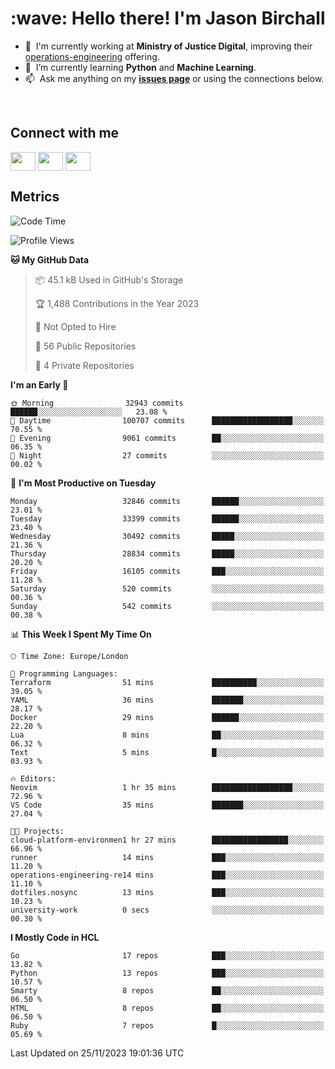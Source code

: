 <h1 align="left" id="jason-title">:wave: Hello there! I'm Jason Birchall</h1>

- :office: &nbsp;I'm currently working at **Ministry of Justice Digital**, improving their [operations-engineering](https://github.com/ministryofjustice/operations-engineering) offering.
- :seedling: &nbsp;I’m currently learning **Python** and **Machine Learning**.
- :mailbox: &nbsp;Ask me anything on my **[issues page]** or using the connections below.


<br>

<h2>Connect with me</h2>
<p>
<a href="https://twitter.com/jsonBirchall" target="blank"><img align="center" src="https://cdn.jsdelivr.net/npm/simple-icons@3.0.1/icons/twitter.svg" alt="" height="30" width="40" /></a>
<a href="https://keybase.io/json0" target="blank"><img align="center" src="https://cdn.jsdelivr.net/npm/simple-icons@3.0.1/icons/keybase.svg" alt="" height="30" width="40" /></a>
<a href="https://www.reddit.com/user/kakorate" target="blank"><img align="center" src="https://cdn.jsdelivr.net/npm/simple-icons@3.0.1/icons/reddit.svg" alt="" height="30" width="40" /></a>
</p>

<h2>Metrics</h2>

<!--START_SECTION:waka-->
![Code Time](http://img.shields.io/badge/Code%20Time-1%2C243%20hrs%2056%20mins-blue)

![Profile Views](http://img.shields.io/badge/Profile%20Views-0-blue)

**🐱 My GitHub Data** 

> 📦 45.1 kB Used in GitHub's Storage 
 > 
> 🏆 1,488 Contributions in the Year 2023
 > 
> 🚫 Not Opted to Hire
 > 
> 📜 56 Public Repositories 
 > 
> 🔑 4 Private Repositories 
 > 
**I'm an Early 🐤** 

```text
🌞 Morning                32943 commits       ██████░░░░░░░░░░░░░░░░░░░   23.08 % 
🌆 Daytime                100707 commits      ██████████████████░░░░░░░   70.55 % 
🌃 Evening                9061 commits        ██░░░░░░░░░░░░░░░░░░░░░░░   06.35 % 
🌙 Night                  27 commits          ░░░░░░░░░░░░░░░░░░░░░░░░░   00.02 % 
```
📅 **I'm Most Productive on Tuesday** 

```text
Monday                   32846 commits       ██████░░░░░░░░░░░░░░░░░░░   23.01 % 
Tuesday                  33399 commits       ██████░░░░░░░░░░░░░░░░░░░   23.40 % 
Wednesday                30492 commits       █████░░░░░░░░░░░░░░░░░░░░   21.36 % 
Thursday                 28834 commits       █████░░░░░░░░░░░░░░░░░░░░   20.20 % 
Friday                   16105 commits       ███░░░░░░░░░░░░░░░░░░░░░░   11.28 % 
Saturday                 520 commits         ░░░░░░░░░░░░░░░░░░░░░░░░░   00.36 % 
Sunday                   542 commits         ░░░░░░░░░░░░░░░░░░░░░░░░░   00.38 % 
```


📊 **This Week I Spent My Time On** 

```text
🕑︎ Time Zone: Europe/London

💬 Programming Languages: 
Terraform                51 mins             ██████████░░░░░░░░░░░░░░░   39.05 % 
YAML                     36 mins             ███████░░░░░░░░░░░░░░░░░░   28.17 % 
Docker                   29 mins             ██████░░░░░░░░░░░░░░░░░░░   22.20 % 
Lua                      8 mins              ██░░░░░░░░░░░░░░░░░░░░░░░   06.32 % 
Text                     5 mins              █░░░░░░░░░░░░░░░░░░░░░░░░   03.93 % 

🔥 Editors: 
Neovim                   1 hr 35 mins        ██████████████████░░░░░░░   72.96 % 
VS Code                  35 mins             ███████░░░░░░░░░░░░░░░░░░   27.04 % 

🐱‍💻 Projects: 
cloud-platform-environmen1 hr 27 mins        █████████████████░░░░░░░░   66.96 % 
runner                   14 mins             ███░░░░░░░░░░░░░░░░░░░░░░   11.20 % 
operations-engineering-re14 mins             ███░░░░░░░░░░░░░░░░░░░░░░   11.10 % 
dotfiles.nosync          13 mins             ███░░░░░░░░░░░░░░░░░░░░░░   10.23 % 
university-work          0 secs              ░░░░░░░░░░░░░░░░░░░░░░░░░   00.30 % 
```

**I Mostly Code in HCL** 

```text
Go                       17 repos            ███░░░░░░░░░░░░░░░░░░░░░░   13.82 % 
Python                   13 repos            ███░░░░░░░░░░░░░░░░░░░░░░   10.57 % 
Smarty                   8 repos             ██░░░░░░░░░░░░░░░░░░░░░░░   06.50 % 
HTML                     8 repos             ██░░░░░░░░░░░░░░░░░░░░░░░   06.50 % 
Ruby                     7 repos             █░░░░░░░░░░░░░░░░░░░░░░░░   05.69 % 
```




 Last Updated on 25/11/2023 19:01:36 UTC
<!--END_SECTION:waka-->

<!-- links -->

[issues page]: https://github.com/jasonBirchall/jasonBirchall/issues "jasonBirchall/issues"
